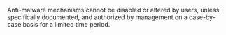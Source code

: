 Anti-malware mechanisms cannot be disabled or altered by users, unless specifically documented, and authorized by management on a case-by-case basis for a limited time period.
